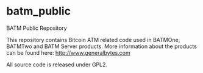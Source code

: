 batm_public
===========

BATM Public Repository

This repository contains Bitcoin ATM related code used in BATMOne, BATMTwo and BATM Server products.
More information about the products can be found here: http://www.generalbytes.com


All source code is released under GPL2.
